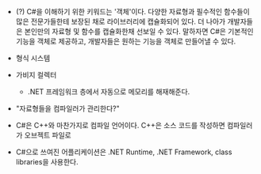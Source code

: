 - (?) C#을 이해하기 위한 키워드는 '객체'이다. 다양한 자료형과 필수적인 함수들이 많은 전문가들한테 보장된 채로 라이브러리에 캡슐화되어 있다. 더 나아가 개발자들은 본인만의 자료형 및 함수를 캡슐화한채 선보일 수 있다. 말하자면 C#은 기본적인 기능을 객체로 제공하고, 개발자들은 원하는 기능을 객체로 만들어낼 수 있다.

- 형식 시스템

- 가비지 컬렉터
	- .NET 프레임워크 층에서 자동으로 메모리를 해재해준다. 

- "자료형들을 컴파일러가 관리한다?" 

- C#은 C++와 마찬가지로 컴파일 언어이다. C++은  소스 코드를 작성하면 컴파일러가 오브젝트 파일로 
- C#으로 쓰여진 어플리케이션은 .NET Runtime, .NET Framework, class libraries을 사용한다. 